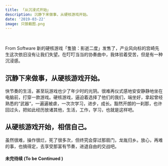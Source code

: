 ```yaml
---
title: 「从沉浸式开始」
description: 沉静下来做事，从硬核游戏开始。
date: '2019-03-22'
image: 只狼截图.png
---
```


<br/>

From Software 新的硬核游戏「隻狼：影逝二度」发售了，产业风向标的宫崎先生这次依旧没有让我们失望。在叮叮当当的协奏曲中，我体验着受苦，但是有一种沉浸感。

## 沉静下来做事，从硬核游戏开始。

快节奏的生活，甚至玩游戏也少了年少时的光阴。很难再仪式感地安安静静地坐在电脑前，打穿一款游戏。硬核游戏，逼迫着选择了他们的我们，端坐好，拿起曾经熟悉的“武器“，一遍遍被虐，一次次学习，进步，成长。豁然开朗的一刹那，也许回过头，把如此经历放诸其他，生活，工作，学习，也就是这样吧。

## 从硬核游戏开始，相信自己。

虽然很难，操作很烂，死了很多次，但终究会穿过那扇门，龙胤归乡。放心，再难的事，也搞得定，去享受那富有节奏，进退自由的交战吧。

#### 未完待续 (To be Continued )
